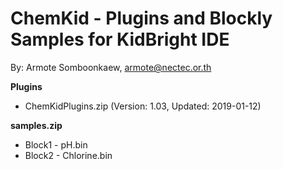 # ChemKid - Plugins and Blockly Samples for KidBright IDE
By: Armote Somboonkaew, armote@nectec.or.th

**Plugins**
- ChemKidPlugins.zip (Version: 1.03, Updated: 2019-01-12)

**samples.zip**
- Block1 - pH.bin
- Block2 - Chlorine.bin
